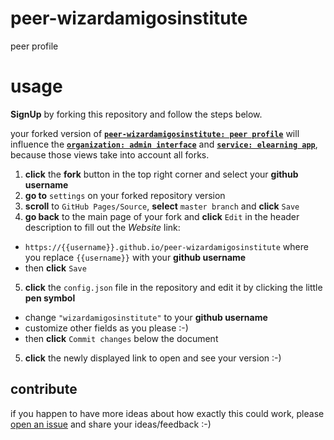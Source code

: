 # peer-wizardamigosinstitute
peer profile



# usage
**SignUp** by forking this repository and follow the steps below.

your forked version of **[`peer-wizardamigosinstitute: peer profile`](https://github.com/wizardamigosinstitute/peer-wizardamigosinstitute)** will influence the **[`organization: admin interface`](https://wizardamigosinstitute.github.io/organization)** and **[`service: elearning app`](https://wizardamigosinstitute.github.io/service)**, because those views take into account all forks.

1. **click** the **fork** button in the top right corner and select your **github username**
2. **go to** `settings` on your forked repository version
3. **scroll** to `GitHub Pages/Source`, **select** `master branch` and **click** `Save`
4. **go back** to the main page of your fork and **click** `Edit` in the header description to fill out the *Website* link:
  * `https://{{username}}.github.io/peer-wizardamigosinstitute` where you replace `{{username}}` with your **github username**
  * then **click** `Save`
5. **click** the `config.json` file in the repository and edit it by clicking the little **pen symbol**
  * change `"wizardamigosinstitute"` to your **github username**
  * customize other fields as you please :-)
  * then **click** `Commit changes` below the document
5. **click** the newly displayed link to open and see your version :-)


## contribute
if you happen to have more ideas about how exactly this could work, please [open an issue](https://github.com/wizardamigosinstitute/peer-wizardamigosinstitute/issues) and share your ideas/feedback :-)
